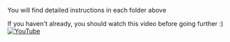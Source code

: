 You will find detailed instructions in each folder above

If you haven't already, you should watch this video before going further :)
<a href="https://www.youtube.com/watch?v=y58011M73cQ"><img src="https://www.jesperklang.com/visuals/JesperProfile2.png" alt="YouTube"></a>
